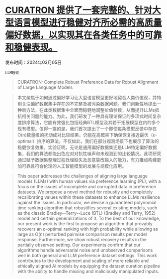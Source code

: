 # [CURATRON 提供了一套完整的、针对大型语言模型进行稳健对齐所必需的高质量偏好数据，以实现其在各类任务中的可靠和稳健表现。](https://arxiv.org/abs/2403.02745)

发布时间：2024年03月05日

`LLM理论`

> CURATRON: Complete Robust Preference Data for Robust Alignment of Large Language Models

> 本文聚焦于如何通过偏好学习让大型语言模型更好地契合人类价值观，并特别关注偏好数据集中存在的不完整及被污染数据问题。我们创新性地提出一种新方法，在此类数据集中全面而稳健地调整价值参数，从而提升LLMs抵抗相关问题的能力。为此，我们研发了一种具有理论保证的多项式时间复杂度排序算法，它能有效强化包括经典BTL模型及其若干拓展模型在内的多个现有模型。值得一提的是，我们首次提出了一个即使每条模型反馈中存在O(n)数量级的扰动成对比较结果，仍能在高概率下确保恢复接近最优（ε-optimal）排序的算法。不仅如此，我们在部分观测场景下也展示了算法的稳健恢复效果。实验证明，无论是通用偏好数据集还是LLM特定偏好数据集，我们的算法都能出色应对对抗性噪声和未观测到的比较情况。此项研究通过赋予数据集整理过程处理缺失及恶意篡改输入的能力，有力推动构建更加可靠且符合伦理的人工智能模型的发展与规模化应用。

> This paper addresses the challenges of aligning large language models (LLMs) with human values via preference learning (PL), with a focus on the issues of incomplete and corrupted data in preference datasets. We propose a novel method for robustly and completely recalibrating values within these datasets to enhance LLMs resilience against the issues. In particular, we devise a guaranteed polynomial time ranking algorithm that robustifies several existing models, such as the classic Bradley--Terry--Luce (BTL) (Bradley and Terry, 1952) model and certain generalizations of it. To the best of our knowledge, our present work is the first to propose an algorithm that provably recovers an ε-optimal ranking with high probability while allowing as large as O(n) perturbed pairwise comparison results per model response. Furthermore, we show robust recovery results in the partially observed setting. Our experiments confirm that our algorithms handle adversarial noise and unobserved comparisons well in both general and LLM preference dataset settings. This work contributes to the development and scaling of more reliable and ethically aligned AI models by equipping the dataset curation pipeline with the ability to handle missing and maliciously manipulated inputs.